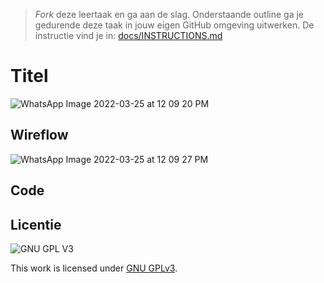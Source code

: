 > _Fork_ deze leertaak en ga aan de slag. Onderstaande outline ga je gedurende deze taak in jouw eigen GitHub omgeving uitwerken. De instructie vind je in: [docs/INSTRUCTIONS.md](docs/INSTRUCTIONS.md)

# Titel
<!-- Geef je project een titel en schrijf in één zin wat het is -->
![WhatsApp Image 2022-03-25 at 12 09 20 PM](https://user-images.githubusercontent.com/90189815/160110780-02074384-d017-419d-817f-da678414732f.jpeg)

## Wireflow
<!-- Toon de wireflow --![WhatsApp Image 2022-03-25 at 12 09 13 PM](https://user-images.githubusercontent.com/90189815/160110785-f88ac10a-5df7-4d89-a84e-494f7cd29401.jpeg)
>

## Breakdown
<!-- Toon de breakdown schets -->
![WhatsApp Image 2022-03-25 at 12 09 27 PM](https://user-images.githubusercontent.com/90189815/160110769-2877850c-5119-4052-86d2-95ee46600e8b.jpeg)

## Code 
<!-- Leg de code uit die je gebruikt om de verschillende states van de UI-Stack te tonen -->


## Licentie

![GNU GPL V3](https://www.gnu.org/graphics/gplv3-127x51.png)

This work is licensed under [GNU GPLv3](./LICENSE).
